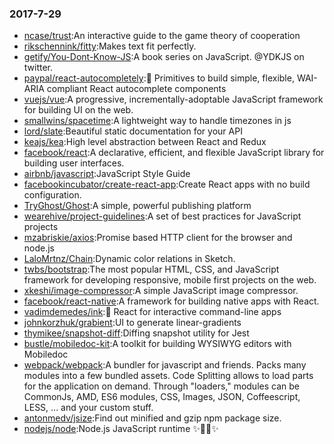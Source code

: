 ### 2017-7-29 
* [ncase/trust](https://github.com//ncase/trust):An interactive guide to the game theory of cooperation 
* [rikschennink/fitty](https://github.com//rikschennink/fitty):Makes text fit perfectly. 
* [getify/You-Dont-Know-JS](https://github.com//getify/You-Dont-Know-JS):A book series on JavaScript. @YDKJS on twitter. 
* [paypal/react-autocompletely](https://github.com//paypal/react-autocompletely):🔮 Primitives to build simple, flexible, WAI-ARIA compliant React autocomplete components 
* [vuejs/vue](https://github.com//vuejs/vue):A progressive, incrementally-adoptable JavaScript framework for building UI on the web. 
* [smallwins/spacetime](https://github.com//smallwins/spacetime):A lightweight way to handle timezones in js 
* [lord/slate](https://github.com//lord/slate):Beautiful static documentation for your API 
* [keajs/kea](https://github.com//keajs/kea):High level abstraction between React and Redux 
* [facebook/react](https://github.com//facebook/react):A declarative, efficient, and flexible JavaScript library for building user interfaces. 
* [airbnb/javascript](https://github.com//airbnb/javascript):JavaScript Style Guide 
* [facebookincubator/create-react-app](https://github.com//facebookincubator/create-react-app):Create React apps with no build configuration. 
* [TryGhost/Ghost](https://github.com//TryGhost/Ghost):A simple, powerful publishing platform 
* [wearehive/project-guidelines](https://github.com//wearehive/project-guidelines):A set of best practices for JavaScript projects 
* [mzabriskie/axios](https://github.com//mzabriskie/axios):Promise based HTTP client for the browser and node.js 
* [LaloMrtnz/Chain](https://github.com//LaloMrtnz/Chain):Dynamic color relations in Sketch. 
* [twbs/bootstrap](https://github.com//twbs/bootstrap):The most popular HTML, CSS, and JavaScript framework for developing responsive, mobile first projects on the web. 
* [xkeshi/image-compressor](https://github.com//xkeshi/image-compressor):A simple JavaScript image compressor. 
* [facebook/react-native](https://github.com//facebook/react-native):A framework for building native apps with React. 
* [vadimdemedes/ink](https://github.com//vadimdemedes/ink):🌈 React for interactive command-line apps 
* [johnkorzhuk/grabient](https://github.com//johnkorzhuk/grabient):UI to generate linear-gradients 
* [thymikee/snapshot-diff](https://github.com//thymikee/snapshot-diff):Diffing snapshot utility for Jest 
* [bustle/mobiledoc-kit](https://github.com//bustle/mobiledoc-kit):A toolkit for building WYSIWYG editors with Mobiledoc 
* [webpack/webpack](https://github.com//webpack/webpack):A bundler for javascript and friends. Packs many modules into a few bundled assets. Code Splitting allows to load parts for the application on demand. Through "loaders," modules can be CommonJs, AMD, ES6 modules, CSS, Images, JSON, Coffeescript, LESS, ... and your custom stuff. 
* [antonmedv/jsize](https://github.com//antonmedv/jsize):Find out minified and gzip npm package size. 
* [nodejs/node](https://github.com//nodejs/node):Node.js JavaScript runtime ✨🐢🚀✨ 
